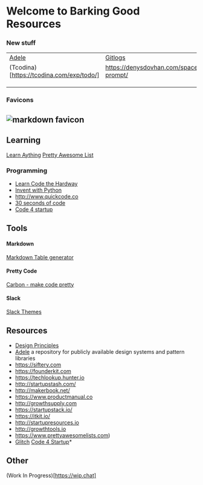 # Welcome to Barking Good Resources 

### New stuff
|   |   |   |
|---|---|---|
|[Adele](https://adele.uxpin.com)    |[Gitlogs](https://www.gitlogs.com/awesome-topics)   |[Athena](https://www.athena.cool/#)|
|(Tcodina)[https://tcodina.com/exp/todo/]   | https://denysdovhan.com/spaceship-prompt/  |   |
|   |   |   |
|   |   |   |
|   |   |   |

### Favicons
![markdown favicon](https://raw.githubusercontent.com/mattcone/markdown-guide/master/favicon.ico)
------------

## Learning
[Learn Aything](https://learn-anything.xyz)
[Pretty Awesome List](https://www.prettyawesomelists.com)

### Programming
* [Learn Code the Hardway](https://learncodethehardway.org/)
* [Invent with Python](http://inventwithpython.com)
* http://www.quickcode.co
* [30 seconds of code](https://30secondsofcode.org)
* [Code 4 startup](http://www.quickcode.co)

## Tools
#### Markdown
[Markdown Table generator](http://www.tablesgenerator.com/markdown_tables#)


#### Pretty Code 
[Carbon - make code pretty](https://carbon.now.sh)

#### Slack
[Slack Themes](http://slackthemes.net)

## Resources
* [Design Principles](https://principles.design)
* [Adele](https://adele.uxpin.com/) a repository for publicly available design systems and pattern libraries
* https://siftery.com
* https://founderkit.com
* https://techlookup.hunter.io
* http://startupstash.com/
* http://makerbook.net/
* https://www.productmanual.co
* http://growthsupply.com
* https://startupstack.io/
* https://itkit.io/
* http://startupresources.io
* http://growthtools.io
* https://www.prettyawesomelists.com)
* [Glitch](https://glitch.com/)
[Code 4 Startup](https://code4startup.com/)* 

## Other
(Work In Progress)[https://wip.chat]
